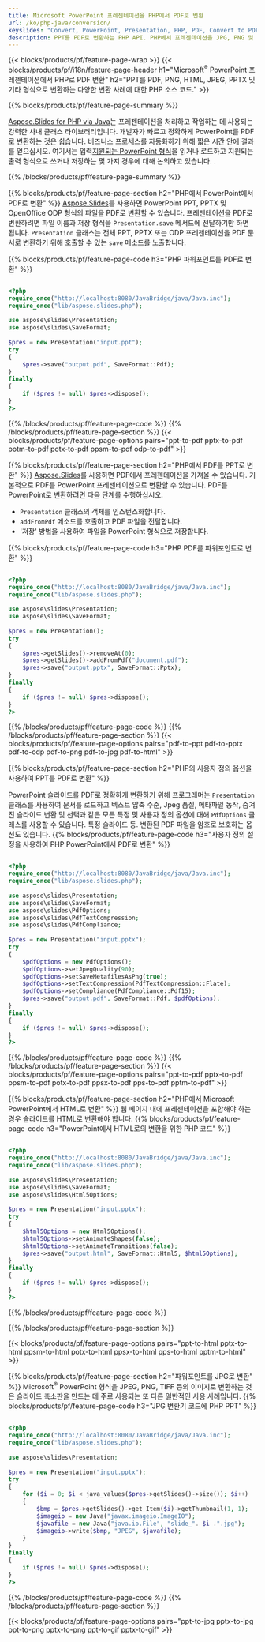 ```yaml
---
title: Microsoft PowerPoint 프레젠테이션을 PHP에서 PDF로 변환
url: /ko/php-java/conversion/
keyslides: "Convert, PowerPoint, Presentation, PHP, PDF, Convert to PDF, PPT to PDF"
description: PPT를 PDF로 변환하는 PHP API. PHP에서 프레젠테이션을 JPG, PNG 및 기타 형식으로 변환합니다.
---
```


{{< blocks/products/pf/feature-page-wrap >}}
{{< blocks/products/pf/i18n/feature-page-header h1="Microsoft<sup>®</sup> PowerPoint 프레젠테이션에서 PHP로 PDF 변환" h2="PPT를 PDF, PNG, HTML, JPEG, PPTX 및 기타 형식으로 변환하는 다양한 변환 사례에 대한 PHP 소스 코드." >}}

{{% blocks/products/pf/feature-page-summary %}}

[Aspose.Slides for PHP via Java](https://products.aspose.com/slides/ko/php-java/)는 프레젠테이션을 처리하고 작업하는 데 사용되는 강력한 사내 클래스 라이브러리입니다. 개발자가 빠르고 정확하게 PowerPoint를 PDF로 변환하는 것은 쉽습니다. 비즈니스 프로세스를 자동화하기 위해 짧은 시간 안에 결과를 얻으십시오. 여기서는 입력[지원되는 PowerPoint 형식](https://docs.aspose.com/slides/php-java/supported-file-formats/)을 읽거나 로드하고 지원되는 출력 형식으로 쓰거나 저장하는 몇 가지 경우에 대해 논의하고 있습니다. . 

{{% /blocks/products/pf/feature-page-summary  %}}

{{% blocks/products/pf/feature-page-section  h2="PHP에서 PowerPoint에서 PDF로 변환" %}}
[Aspose.Slides](https://products.aspose.com/slides/ko/php-java/)를 사용하면 PowerPoint PPT, PPTX 및 OpenOffice ODP 형식의 파일을 PDF로 변환할 수 있습니다. 프레젠테이션을 PDF로 변환하려면 파일 이름과 저장 형식을 `Presentation.save` 메서드에 전달하기만 하면 됩니다. `Presentation` 클래스는 전체 PPT, PPTX 또는 ODP 프레젠테이션을 PDF 문서로 변환하기 위해 호출할 수 있는 `save` 메소드를 노출합니다.

{{% blocks/products/pf/feature-page-code h3="PHP 파워포인트를 PDF로 변환" %}}

```php

<?php
require_once("http://localhost:8080/JavaBridge/java/Java.inc");
require_once("lib/aspose.slides.php");
 
use aspose\slides\Presentation;
use aspose\slides\SaveFormat;
 
$pres = new Presentation("input.ppt");
try
{
    $pres->save("output.pdf", SaveFormat::Pdf); 
}
finally
{
    if ($pres != null) $pres->dispose();
}
?>
```
{{% /blocks/products/pf/feature-page-code  %}}
{{% /blocks/products/pf/feature-page-section %}}
{{< blocks/products/pf/feature-page-options pairs="ppt-to-pdf pptx-to-pdf potm-to-pdf potx-to-pdf ppsm-to-pdf odp-to-pdf" >}}

{{% blocks/products/pf/feature-page-section  h2="PHP에서 PDF를 PPT로 변환" %}}
[Aspose.Slides](https://products.aspose.com/slides/ko/php-java/)를 사용하면 PDF에서 프레젠테이션을 가져올 수 있습니다. 기본적으로 PDF를 PowerPoint 프레젠테이션으로 변환할 수 있습니다. PDF를 PowerPoint로 변환하려면 다음 단계를 수행하십시오.
- `Presentation` 클래스의 객체를 인스턴스화합니다.
- `addFromPdf` 메소드를 호출하고 PDF 파일을 전달합니다.
- '저장' 방법을 사용하여 파일을 PowerPoint 형식으로 저장합니다.

{{% blocks/products/pf/feature-page-code h3="PHP PDF를 파워포인트로 변환" %}}

```php

<?php
require_once("http://localhost:8080/JavaBridge/java/Java.inc");
require_once("lib/aspose.slides.php");
 
use aspose\slides\Presentation;
use aspose\slides\SaveFormat;
 
$pres = new Presentation();
try
{
    $pres->getSlides()->removeAt(0);
    $pres->getSlides()->addFromPdf("document.pdf");
    $pres->save("output.pptx", SaveFormat::Pptx); 
}
finally
{
    if ($pres != null) $pres->dispose();
}
?>
```
{{% /blocks/products/pf/feature-page-code  %}}
{{% /blocks/products/pf/feature-page-section %}}
{{< blocks/products/pf/feature-page-options pairs="pdf-to-ppt pdf-to-pptx pdf-to-odp pdf-to-png pdf-to-jpg pdf-to-html" >}}


{{% blocks/products/pf/feature-page-section  h2="PHP의 사용자 정의 옵션을 사용하여 PPT를 PDF로 변환" %}}

PowerPoint 슬라이드를 PDF로 정확하게 변환하기 위해 프로그래머는 `Presentation` 클래스를 사용하여 문서를 로드하고 텍스트 압축 수준, Jpeg 품질, 메타파일 동작, 숨겨진 슬라이드 변환 및 선택과 같은 모든 특정 및 사용자 정의 옵션에 대해 `PdfOptions` 클래스를 사용할 수 있습니다. 특정 슬라이드 등. 변환된 PDF 파일을 암호로 보호하는 옵션도 있습니다.
{{% blocks/products/pf/feature-page-code h3="사용자 정의 설정을 사용하여 PHP PowerPoint에서 PDF로 변환" %}}

```php

<?php
require_once("http://localhost:8080/JavaBridge/java/Java.inc");
require_once("lib/aspose.slides.php");
 
use aspose\slides\Presentation;
use aspose\slides\SaveFormat;
use aspose\slides\PdfOptions;
use aspose\slides\PdfTextCompression;
use aspose\slides\PdfCompliance;
 
$pres = new Presentation("input.pptx");
try
{
    $pdfOptions = new PdfOptions();
    $pdfOptions->setJpegQuality(90);
    $pdfOptions->setSaveMetafilesAsPng(true);
    $pdfOptions->setTextCompression(PdfTextCompression::Flate);
    $pdfOptions->setCompliance(PdfCompliance::Pdf15);
    $pres->save("output.pdf", SaveFormat::Pdf, $pdfOptions);
}
finally
{
    if ($pres != null) $pres->dispose();
}
?>
```
{{% /blocks/products/pf/feature-page-code  %}}
{{% /blocks/products/pf/feature-page-section %}}
{{< blocks/products/pf/feature-page-options pairs="ppt-to-pdf pptx-to-pdf ppsm-to-pdf potx-to-pdf ppsx-to-pdf pps-to-pdf pptm-to-pdf" >}}


{{% blocks/products/pf/feature-page-section  h2="PHP에서 Microsoft PowerPoint에서 HTML로 변환" %}}
웹 페이지 내에 프레젠테이션을 포함해야 하는 경우 슬라이드를 HTML로 변환해야 합니다. 
{{% blocks/products/pf/feature-page-code h3="PowerPoint에서 HTML로의 변환을 위한 PHP 코드" %}}

```php

<?php
require_once("http://localhost:8080/JavaBridge/java/Java.inc");
require_once("lib/aspose.slides.php");
 
use aspose\slides\Presentation;
use aspose\slides\SaveFormat;
use aspose\slides\Html5Options;
 
$pres = new Presentation("input.pptx");
try
{
    $html5Options = new Html5Options();
    $html5Options->setAnimateShapes(false);
    $html5Options->setAnimateTransitions(false);
    $pres->save("output.html", SaveFormat::Html5, $html5Options);
}
finally
{
    if ($pres != null) $pres->dispose();
}
?>
```
{{% /blocks/products/pf/feature-page-code %}}

{{% /blocks/products/pf/feature-page-section %}}

{{< blocks/products/pf/feature-page-options pairs="ppt-to-html pptx-to-html ppsm-to-html potx-to-html ppsx-to-html pps-to-html pptm-to-html" >}}

{{% blocks/products/pf/feature-page-section  h2="파워포인트를 JPG로 변환" %}}
Microsoft<sup>®</sup> PowerPoint 형식을 JPEG, PNG, TIFF 등의 이미지로 변환하는 것은 슬라이드 축소판을 만드는 데 주로 사용되는 또 다른 일반적인 사용 사례입니다. 
{{% blocks/products/pf/feature-page-code h3="JPG 변환기 코드에 PHP PPT" %}}
```php

<?php
require_once("http://localhost:8080/JavaBridge/java/Java.inc");
require_once("lib/aspose.slides.php");
 
use aspose\slides\Presentation;
 
$pres = new Presentation("input.pptx");
try
{
    for ($i = 0; $i < java_values($pres->getSlides()->size()); $i++)
    {
        $bmp = $pres->getSlides()->get_Item($i)->getThumbnail(1, 1);
        $imageio = new Java("javax.imageio.ImageIO");
        $javafile = new Java("java.io.File", "slide_". $i .".jpg");
        $imageio->write($bmp, "JPEG", $javafile);
    }
}
finally
{
    if ($pres != null) $pres->dispose();
}
?>  
```
{{% /blocks/products/pf/feature-page-code %}}
{{% /blocks/products/pf/feature-page-section %}}

{{< blocks/products/pf/feature-page-options pairs="ppt-to-jpg pptx-to-jpg ppt-to-png pptx-to-png ppt-to-gif pptx-to-gif" >}}